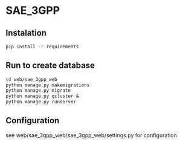 # SAE_3GPP

## Instalation 
```bash
pip install -r requirements
```
## Run to create database
```bash
cd web/sae_3gpp_web
python manage.py makemigrations
python manage.py migrate
python manage.py qcluster &
python manage.py runserver

```

## Configuration
see web/sae_3gpp_web/sae_3gpp_web/settings.py for configuration